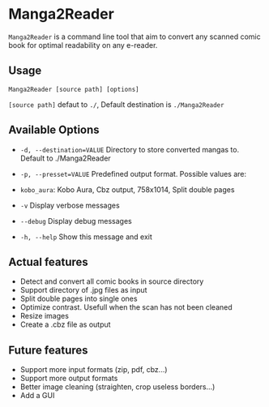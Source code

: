 Manga2Reader
============

`Manga2Reader` is a command line tool that aim to convert any scanned comic book for optimal readability on any e-reader.

Usage
-----
    Manga2Reader [source path] [options]

`[source path]` defaut to `./`, Default destination is `./Manga2Reader`

Available Options
-----------------

- `-d, --destination=VALUE` Directory to store converted mangas to. Default to ./Manga2Reader
- `-p, --presset=VALUE` Predefined output format. Possible values are:

 - `kobo_aura`: Kobo Aura, Cbz output, 758x1014, Split double pages

- `-v` Display verbose messages
- `--debug` Display debug messages
- `-h, --help` Show this message and exit


Actual features
---------------

 - Detect and convert all comic books in source directory
 - Support directory of .jpg files as input
 - Split double pages into single ones
 - Optimize contrast. Usefull when the scan has not been cleaned
 - Resize images
 - Create a .cbz file as output
 
Future features
----------------
 
 - Support more input formats (zip, pdf, cbz...)
 - Support more output formats
 - Better image cleaning (straighten, crop useless borders...)
 - Add a GUI
